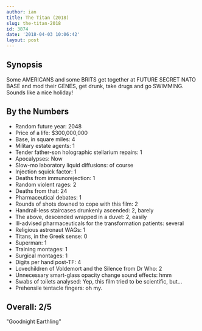 ```yaml
---
author: ian
title: The Titan (2018)
slug: the-titan-2018
id: 3874
date: '2018-04-03 10:06:42'
layout: post
---
```


## Synopsis

Some AMERICANS and some BRITS get together at FUTURE SECRET NATO BASE and mod their GENES, get drunk, take drugs and go SWIMMING. Sounds like a nice holiday!

## By the Numbers

*   Random future year: 2048
*   Price of a life: $300,000,000
*   Base, in square miles: 4
*   Military estate agents: 1
*   Tender father-son holographic stellarium repairs: 1
*   Apocalypses: Now
*   Slow-mo laboratory liquid diffusions: of course
*   Injection squick factor: 1
*   Deaths from immunorejection: 1
*   Random violent rages: 2
*   Deaths from that: 24
*   Pharmaceutical debates: 1
*   Rounds of shots downed to cope with this film: 2
*   Handrail-less staircases drunkenly ascended: 2, barely
*   The above, descended wrapped in a duvet: 2, easily
*   Ill-advised pharmaceuticals for the transformation patients: several
*   Religious astronaut WAGs: 1
*   Titans, in the Greek sense: 0
*   Superman: 1
*   Training montages: 1
*   Surgical montages: 1
*   Digits per hand post-TF: 4
*   Lovechildren of Voldemort and the Silence from Dr Who: 2
*   Unnecessary smart-glass opacity change sound effects: hmm
*   Swabs of toilets analysed: Yep, this film tried to be scientific, but...
*   Prehensile tentacle fingers: oh my.

## Overall: 2/5

"Goodnight Earthling"